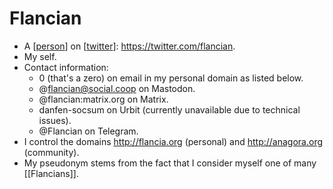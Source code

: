 # Flancian

- A [[person]] on [[twitter]]: https://twitter.com/flancian.
- My self.
- Contact information:
  - 0 (that's a zero) on email in my personal domain as listed below.
  - @flancian@social.coop on Mastodon.
  - @flancian:matrix.org on Matrix.
  - danfen-socsum on Urbit (currently unavailable due to technical issues).
  - @Flancian on Telegram.
- I control the domains http://flancia.org (personal) and http://anagora.org (community).
- My pseudonym stems from the fact that I consider myself one of many [[Flancians]].

[//begin]: # "Autogenerated link references for markdown compatibility"
[person]: person "Person"
[twitter]: twitter "Twitter"
[//end]: # "Autogenerated link references"